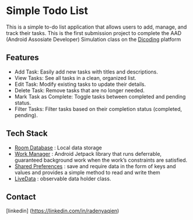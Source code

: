 # Simple Todo List
  
This is a simple to-do list application that allows users to add, manage, and track their tasks.
This is the first submission project to complete the AAD (Android Assosiate Developer) Simulation class on the [Dicoding](https://www.dicoding.com/) platform 

## Features
  * Add Task: Easily add new tasks with titles and descriptions.
  * View Tasks: See all tasks in a clean, organized list.
  * Edit Task: Modify existing tasks to update their details.
  * Delete Task: Remove tasks that are no longer needed.
  * Mark Task as Complete: Toggle tasks between completed and pending status.
  * Filter Tasks: Filter tasks based on their completion status (completed, pending).

## Tech Stack

* [Room Database](https://developer.android.com/jetpack/androidx/releases/room) : Local data storage  
* [Work Manager](https://developer.android.com/topic/libraries/architecture/workmanager) : Android Jetpack library that runs deferrable, guaranteed background work when the work’s constraints are satisfied. 
* [Shared Preferences](https://developer.android.com/training/data-storage/shared-preferences) : save and require data in the form of keys and values and provides a simple method to read and write them
* [LiveData](https://developer.android.com/topic/libraries/architecture/livedata) : observable data holder class.
  
## Contact
[linkedin] (https://linkedin.com/in/radenyaqien)
